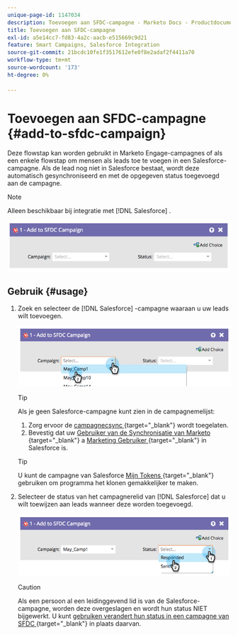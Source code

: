 ```yaml
---
unique-page-id: 1147034
description: Toevoegen aan SFDC-campagne - Marketo Docs - Productdocumentatie
title: Toevoegen aan SFDC-campagne
exl-id: a5e14cc7-fd83-4a2c-aacb-e515669c9d21
feature: Smart Campaigns, Salesforce Integration
source-git-commit: 21bcdc10fe1f3517612efe0f8e2adaf2f4411a70
workflow-type: tm+mt
source-wordcount: '173'
ht-degree: 0%

---
```


# Toevoegen aan SFDC-campagne {#add-to-sfdc-campaign}

Deze flowstap kan worden gebruikt in Marketo Engage-campagnes of als een enkele flowstap om mensen als leads toe te voegen in een Salesforce-campagne. Als de lead nog niet in Salesforce bestaat, wordt deze automatisch gesynchroniseerd en met de opgegeven status toegevoegd aan de campagne.

>[!NOTE]
>
>Alleen beschikbaar bij integratie met [!DNL Salesforce] .

![](assets/add-to-sfdc-campaign-1.png)

## Gebruik {#usage}

1. Zoek en selecteer de [!DNL Salesforce] -campagne waaraan u uw leads wilt toevoegen.

   ![](assets/add-to-sfdc-campaign-2.png)

   >[!TIP]
   >
   >Als je geen Salesforce-campagne kunt zien in de campagnemelijst:
   >
   > 1. Zorg ervoor de [ campagnecsync ](/help/marketo/product-docs/crm-sync/salesforce-sync/setup/optional-steps/enable-disable-campaign-sync.md){target="_blank"} wordt toegelaten.
   > 1. Bevestig dat uw [ Gebruiker van de Synchronisatie van Marketo ](/help/marketo/product-docs/crm-sync/salesforce-sync/setup/enterprise-unlimited-edition/step-2-of-3-create-a-salesforce-user-for-marketo-enterprise-unlimited.md){target="_blank"} a [ Marketing Gebruiker ](/help/marketo/product-docs/crm-sync/salesforce-sync/setup/optional-steps/enable-disable-campaign-sync/make-marketo-sync-user-a-marketing-user.md){target="_blank"} in Salesforce is.

   >[!TIP]
   >
   >U kunt de campagne van Salesforce [ Mijn Tokens ](/help/marketo/product-docs/core-marketo-concepts/programs/tokens/managing-my-tokens.md){target="_blank"} gebruiken om programma het klonen gemakkelijker te maken.

1. Selecteer de status van het campagnerelid van [!DNL Salesforce] dat u wilt toewijzen aan leads wanneer deze worden toegevoegd.

   ![](assets/add-to-sfdc-campaign-3.png)

   >[!CAUTION]
   >
   >Als een persoon al een leidinggevend lid is van de Salesforce-campagne, worden deze overgeslagen en wordt hun status NIET bijgewerkt. U kunt [ gebruiken verandert hun status in een campagne van SFDC ](/help/marketo/product-docs/core-marketo-concepts/smart-campaigns/salesforce-flow-actions/change-status-in-sfdc-campaign.md){target="_blank"} in plaats daarvan.
